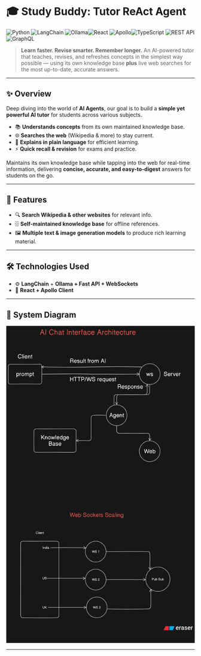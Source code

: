 # 🎓 Study Buddy: Tutor ReAct Agent

![Python](https://img.shields.io/badge/Python-3.10%2B-blue) ![LangChain](https://img.shields.io/badge/LangChain-0.1.0-green) ![Ollama](https://img.shields.io/badge/Ollama-LLM-orange)![React](https://img.shields.io/badge/React-20232A?logo=react&logoColor=61DAFB) ![Apollo](https://img.shields.io/badge/Apollo-311C87?logo=apollographql&logoColor=white)![TypeScript](https://img.shields.io/badge/TypeScript-3178C6?logo=typescript&logoColor=white)
![REST API](https://img.shields.io/badge/REST%20API-02569B?logo=rest&logoColor=white)
![GraphQL](https://img.shields.io/badge/GraphQL-E10098?logo=graphql&logoColor=white)

> **Learn faster. Revise smarter. Remember longer.**
> An AI-powered tutor that teaches, revises, and refreshes concepts in the simplest way possible — using its own knowledge base **plus** live web searches for the most up-to-date, accurate answers.

---

## ✨ Overview

Deep diving into the world of **AI Agents**, our goal is to build a **simple yet powerful AI tutor** for students across various subjects.

- 📚 **Understands concepts** from its own maintained knowledge base.
- 🌐 **Searches the web** (Wikipedia & more) to stay current.
- 🧠 **Explains in plain language** for efficient learning.
- ⚡ **Quick recall & revision** for exams and practice.

Maintains its own knowledge base while tapping into the web for real-time information, delivering **concise, accurate, and easy-to-digest** answers for students on the go.

---

## 🚀 Features

- 🔍 **Search Wikipedia & other websites** for relevant info.
- 🗄 **Self-maintained knowledge base** for offline references.
- 🖼 **Multiple text & image generation models** to produce rich learning material.

---

## 🛠 Technologies Used

- ⚙ **LangChain** + **Ollama + Fast API + WebSockets**
- 🎨 **React + Apollo Client**

---

## 📌 System Diagram

![alt text](diagram-export-12-08-2025-06_17_13.png)

---
